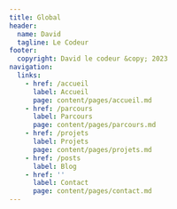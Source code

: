```yaml
---
title: Global
header:
  name: David
  tagline: Le Codeur
footer:
  copyright: David le codeur &copy; 2023
navigation:
  links:
    - href: /accueil
      label: Accueil
      page: content/pages/accueil.md
    - href: /parcours
      label: Parcours
      page: content/pages/parcours.md
    - href: /projets
      label: Projets
      page: content/pages/projets.md
    - href: /posts
      label: Blog
    - href: ''
      label: Contact
      page: content/pages/contact.md
---
```


